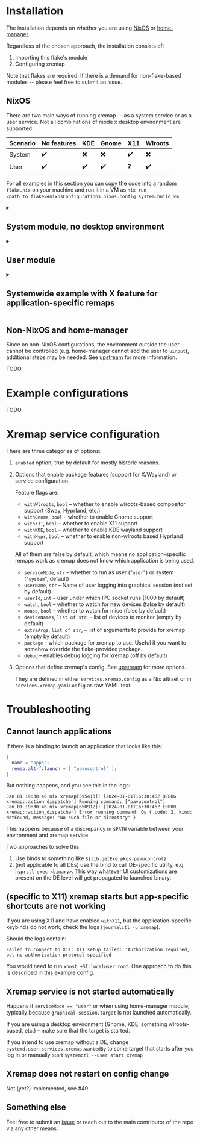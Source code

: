 # Installation

The installation depends on whether you are using [NixOS](#nixos) or [home-manager](#non-nixos-and-home-manager).

Regardless of the chosen approach, the installation consists of:

1. Importing this flake's module
2. Configuring xremap

Note that flakes are required. If there is a demand for non-flake-based modules -- please feel free to submit an issue.

## NixOS

There are two main ways of running xremap -- as a system service or as a user service. Not all combinations of mode x desktop environment are supported:

| Scenario | No features | KDE | Gnome | X11 | Wlroots |
| - | - | - | - | - | - |
| System | :heavy_check_mark: | :heavy_multiplication_x: | :heavy_multiplication_x: | :heavy_check_mark: | :heavy_multiplication_x: |
| User   | :heavy_check_mark: | :heavy_check_mark: |  :heavy_check_mark:       | :question: | :heavy_check_mark:           |

For all examples in this section you can copy the code into a random `flake.nix` on your machine and run it in a VM as `nix run <path_to_flake>#nixosConfigurations.nixos.config.system.build.vm`.

<details>
 <summary>
  
  ## System module, no desktop environment
  </summary>

  A very simple configuration that globally maps CapsLock to Escape and Ctrl+U to Page Up can look like this:
  
  ```nix
  # flake.nix
  {
    inputs.xremap-flake.url = "github:xremap/nix-flake";
    outputs = inputs@{ nixpkgs, ... }: {
      nixosConfigurations.nixos = nixpkgs.lib.nixosSystem {
        system = "x86_64-linux";
        modules = [
          inputs.xremap-flake.nixosModules.default
          /* This is effectively an inline module */
          {
            users.users.root.password = "hunter2";
            system.stateVersion = "24.05";
  
            # Modmap for single key rebinds
            services.xremap.config.modmap = [
              {
                name = "Global";
                remap = { "CapsLock" = "Esc"; }; # globally remap CapsLock to Esc
              }
            ];
  
            # Keymap for key combo rebinds
            services.xremap.config.keymap = [
              {
                name = "Example ctrl-u > pageup rebind";
                remap = { "C-u" = "PAGEUP"; };
                # NOTE: no application-specific remaps work without features (see configuration)
              }
            ];
          }
        ];
      };
    };
  }
  ```
</details>


<details>
  <summary>
   
   ## User module
   </summary>

  ```nix
  # flake.nix
  {
    inputs.xremap-flake.url = "github:xremap/nix-flake";
    outputs = inputs@{ nixpkgs, ... }: {
      nixosConfigurations.nixos = nixpkgs.lib.nixosSystem {
        system = "x86_64-linux";
        modules = [
          inputs.xremap-flake.nixosModules.default
          /* This is effectively an inline module */
          {
            users.users.root.password = "hunter2";
            users.users.alice = {
              password = "hunter2";
              isNormalUser = true;
            };
  
            system.stateVersion = "24.05";
            # This configures the service to only run for a specific user
            services.xremap = {
              /* NOTE: since this sample configuration does not have any DE, xremap needs to be started manually by systemctl --user start xremap */
              serviceMode = "user";
              userName = "alice";
            };
            # Modmap for single key rebinds
            services.xremap.config.modmap = [
              {
                name = "Global";
                remap = { "CapsLock" = "Esc"; }; # globally remap CapsLock to Esc
              }
            ];
  
            # Keymap for key combo rebinds
            services.xremap.config.keymap = [
              {
                name = "Example ctrl-u > pageup rebind";
                remap = { "C-u" = "PAGEUP"; };
              }
            ];
          }
        ];
      };
    };
  }
  ```
</details>

<details>
  <summary>
   
  ## Systemwide example with X feature for application-specific remaps 
  </summary>

  ```nix
  # flake.nix
  {
    inputs.xremap-flake.url = "github:xremap/nix-flake";
    outputs = inputs@{ nixpkgs, ... }: {
      nixosConfigurations.nixos = nixpkgs.lib.nixosSystem {
        system = "x86_64-linux";
        modules = [
          inputs.xremap-flake.nixosModules.default
          /* This is effectively an inline module */
          (
            { pkgs, ... }:
            {
              users.users.root.password = "hunter2";
              users.users.alice = {
                password = "hunter2";
                isNormalUser = true;
                extraGroups = [ "wheel" ];
              };
  
              system.stateVersion = "24.05";
  
              services.xserver = {
                enable = true;
                desktopManager.xfce.enable = true; # xfce is just an example
              };
              environment.systemPackages = [ pkgs.kitty ];
  
              /* Run a single one-shot service that allows root's services to access user's X session */
              systemd.user.services.set-xhost = {
                description = "Run a one-shot command upon user login";
                path = [ pkgs.xorg.xhost ];
                wantedBy = [ "default.target" ];
                script = "xhost +SI:localuser:root";
                environment.DISPLAY = ":0.0"; # NOTE: This is hardcoded for this flake
              };
  
              /* Enable X11 feature support */
              services.xremap.withX11 = true;
              # Modmap for single key rebinds
              services.xremap.config.modmap = [
                {
                  name = "Global";
                  remap = { "CapsLock" = "Esc"; }; # globally remap CapsLock to Esc
                }
              ];
  
              # Keymap for key combo rebinds
              services.xremap.config.keymap = [
                {
                  name = "Example ctrl-u > pageup rebind, only for specific application";
                  remap = { "C-u" = "PAGEUP"; };
                  application.only = [ "kitty" ];
                }
              ];
            }
          )
        ];
      };
    };
  }
  ```
</details>

## Non-NixOS and home-manager

Since on non-NixOS configurations, the environment outside the user cannot be controlled (e.g. home-manager cannot add the user to `uinput`), additional steps may be needed. See [upstream](https://github.com/k0kubun/xremap) for more information.

TODO

# Example configurations

TODO

# Xremap service configuration

There are three categories of options:

1. `enabled` option; true by default for mostly historic reasons.
2. Options that enable package features (support for X/Wayland) or service configuration.

    Feature flags are:

    * `withWlroots`, `bool` – whether to enable wlroots-based compositor support (Sway, Hyprland, etc.)
    * `withGnome`, `bool` – whether to enable Gnome support
    * `withX11`, `bool` – whether to enable X11 support
    * `withKDE`, `bool` – whether to enable KDE wayland support
    * `withHypr`, `bool` – whether to enable non-wlroots based Hyprland support

    All of them are false by default, which means no application-specific remaps work as xremap does not know which application is being used.

    * `serviceMode`, `str` – whether to run as user ("`user`") or system ("`system`", default)
    * `userName`, `str` – Name of user logging into graphical session (not set by default)
    * `userId`, `int` – user under which IPC socket runs (1000 by default)
    * `watch`, `bool` – whether to watch for new devices (false by default)
    * `mouse`, `bool` – whether to watch for mice (false by default)
    * `deviceNames`, `list of str`, – list of devices to monitor (empty by default)
    * `extraArgs`, `list of str`, – list of arguments to provide for xremap (empty by default)
    * `package` – which package for xremap to use. Useful if you want to somehow override the flake-provided package.
    * `debug` – enables debug logging for xremap (off by default)

3. Options that define xremap's config. See [upstream](https://github.com/k0kubun/xremap) for more options.

    They are defined in either `services.xremap.config` as a Nix attrset or in `services.xremap.yamlConfig` as raw YAML text.


# Troubleshooting

## Cannot launch applications

If there is a binding to launch an application that looks like this:

```nix
{
  name = "apps";
  remap.alt-f.launch = [ "pavucontrol" ];
}
```

But nothing happens, and you see this in the logs:

```
Jan 01 19:30:46 nix xremap[595413]: [2024-01-01T16:30:46Z DEBUG xremap::action_dispatcher] Running command: ["pavucontrol"]
Jan 01 19:30:46 nix xremap[650912]: [2024-01-01T16:30:46Z ERROR xremap::action_dispatcher] Error running command: Os { code: 2, kind: NotFound, message: "No such file or directory" }
```

This happens because of a discrepancy in `$PATH` variable between your environment and xremap service.

Two approaches to solve this:
1. Use binds to something like `${lib.getExe pkgs.pavucontrol}`
2. (not applicable to all DEs) use the bind to call DE-specific utility, e.g. `hyprctl exec <binary>`. This way whatever UI customizations are present on the DE level will get propagated to launched binary.

## (specific to X11) xremap starts but app-specific shortcuts are not working

If you are using X11 and have enabled `withX11`, but the application-specific keybinds do not work, check the logs (`journalctl -u xremap`).

Should the logs contain:

```
Failed to connect to X11: X11 setup failed: 'Authorization required, but no authorization protocol specified
```

You would need to run `xhost +SI:localuser:root`. One approach to do this is described in [this example config](#systemwide-example-with-x-feature-for-application-specific-remaps).

## Xremap service is not started automatically

Happens if `serviceMode == "user"` or when using home-manager module; typically because `graphical-session.target` is not launched automatically.

If you are using a desktop environment (Gnome, KDE, something wlroots-based, etc.) – make sure that the target is started.

If you intend to use xremap without a DE, change `systemd.user.services.xremap.wantedBy` to some target that starts after you log in or manually start `systemctl --user start xremap`

## Xremap does not restart on config change

Not (yet?) implemented, see #49.

## Something else

Feel free to submit an [issue](https://github.com/xremap/nix-flake/issues) or reach out to the main contributor of the repo via any other means.
